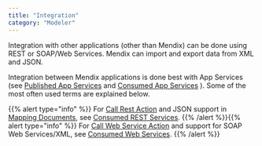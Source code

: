 ```yaml
---
title: "Integration"
category: "Modeler"
---
```



Integration with other applications (other than Mendix) can be done using REST or SOAP/Web Services. Mendix can import and export data from XML and JSON.

Integration between Mendix applications is done best with App Services (see [Published App Services](published-app-services) and [Consumed App Services](consumed-app-services) ). Some of the most often used terms are explained below.

{{% alert type="info" %}}
For [Call Rest Action](call-rest-action) and JSON support in [Mapping Documents](mapping-documents), see [Consumed REST Services](consumed-rest-services).
{{% /alert %}}{{% alert type="info" %}}
For [Call Web Service Action](call-web-service-action) and support for SOAP Web Services/XML, see [Consumed Web Services](consumed-web-services).
{{% /alert %}}
